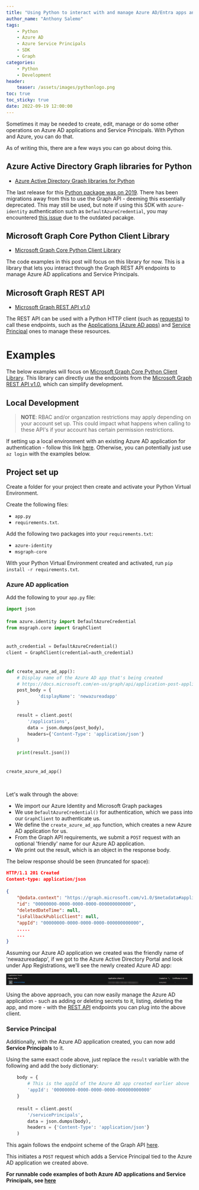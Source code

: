 ```yaml
---
title: "Using Python to interact with and manage Azure AD/Entra apps and Azure Service Principals"
author_name: "Anthony Salemo"
tags:
    - Python
    - Azure AD
    - Azure Service Principals
    - SDK
    - Graph
categories:
    - Python
    - Development 
header:
    teaser: /assets/images/pythonlogo.png
toc: true
toc_sticky: true
date: 2022-09-19 12:00:00
---
```


Sometimes it may be needed to create, edit, manage or do some other operations on Azure AD applications and Service Principals. With Python and Azure, you can do that.

As of writing this, there are a few ways you can go about doing this.

## Azure Active Directory Graph libraries for Python
- [Azure Active Directory Graph libraries for Python](https://learn.microsoft.com/en-us/python/api/overview/azure/microsoft-graph?view=azure-python)

The last release for this [Python package was on 2019](https://pypi.org/project/azure-graphrbac/#history). There has been migrations away from this to use the Graph API - deeming this essentially deprecated. This may still be used, but note if using this SDK with `azure-identity` authentication such as `DefaultAzureCredential`, you may encountered [this issue](https://stackoverflow.com/questions/63384092/exception-attributeerror-defaultazurecredential-object-has-no-attribute-sig) due to the outdated pacakge. 

## Microsoft Graph Core Python Client Library
- [Microsoft Graph Core Python Client Library](https://github.com/microsoftgraph/msgraph-sdk-python-core)

The code examples in this post will focus on this library for now. This is a library that lets you interact through the Graph REST API endpoints to manage Azure AD applications and Service Principals.


## Microsoft Graph REST API
- [Microsoft Graph REST API v1.0](https://learn.microsoft.com/en-us/graph/api/overview?view=graph-rest-1.0)

The REST API can be used with a Python HTTP client (such as [requests](https://pypi.org/project/requests/)) to call these endpoints, such as the [Applications (Azure AD apps)](https://learn.microsoft.com/en-us/graph/api/resources/application?view=graph-rest-1.0) and [Service Principal](https://learn.microsoft.com/en-us/graph/api/resources/serviceprincipal?view=graph-rest-1.0) ones to manage these resources.

# Examples
The below examples will focus on [Microsoft Graph Core Python Client Library](https://github.com/microsoftgraph/msgraph-sdk-python-core). This library can directly use the endpoints from the [Microsoft Graph REST API v1.0](https://learn.microsoft.com/en-us/graph/api/overview?view=graph-rest-1.0), which can simplify development. 

## Local Development
> **NOTE**: RBAC and/or organzation restrictions may apply depending on your account set up. This could impact what happens when calling to these API's if your account has certain permission restrictions.

If setting up a local environment with an existing Azure AD application for authentication - follow this link [here](https://learn.microsoft.com/en-us/azure/developer/python/configure-local-development-environment?tabs=windows%2Capt%2Ccmd). Otherwise, you can potentially just use `az login` with the examples below.

## Project set up
Create a folder for your project then create and activate your Python Virtual Environment.

Create the following files:
- `app.py`
- `requirements.txt`.

Add the following two packages into your `requirements.txt`:
- `azure-identity`
- `msgraph-core`

With your Python Virtual Environment created and activated, run `pip install -r requirements.txt`.


### Azure AD application

Add the following to your `app.py` file:

```python
import json

from azure.identity import DefaultAzureCredential
from msgraph.core import GraphClient


auth_credential = DefaultAzureCredential()
client = GraphClient(credential=auth_credential)


def create_azure_ad_app():
    # Display name of the Azure AD app that's being created
    # https://docs.microsoft.com/en-us/graph/api/application-post-applications?view=graph-rest-1.0&tabs=http
    post_body = {
            'displayName': 'newazureadapp'
    }

    result = client.post(
        '/applications',
        data = json.dumps(post_body),
        headers={'Content-Type': 'application/json'}
    )

    print(result.json())


create_azure_ad_app()
```

<br>

Let's walk through the above:
- We import our Azure Identity and Microsoft Graph packages
- We use `DefaultAzureCredential()` for authentication, which we pass into our `GraphClient` to authenticate us. 
- We define the `create_azure_ad_app` function, which creates a new Azure AD application for us.
- From the Graph API requirements, we submit a `POST` request with an optional 'friendly' name for our Azure AD application.
- We print out the result, which is an object in the response body. 

The below response should be seen (truncated for space):

```json
HTTP/1.1 201 Created
Content-type: application/json

{
    "@odata.context": "https://graph.microsoft.com/v1.0/$metadata#applications/$entity",
    "id": "00000000-0000-0000-0000-000000000000",
    "deletedDateTime": null,
    "isFallbackPublicClient": null,
    "appId": "00000000-0000-0000-0000-000000000000",
    .....
    ...
}
```

Assuming our Azure AD application we created was the friendly name of 'newazureadapp', if we got to the Azure Active Directory Portal and look under App Registrations, we'll see the newly created Azure AD app:

![New Azure AD app](/media/2022/09/azure-oss-azure-ad-blog-1.png)

Using the above approach, you can now easily manage the Azure AD application - such as adding or deleting secrets to it, listing, deleting the app, and more - with the [REST API](https://learn.microsoft.com/en-us/graph/api/overview?view=graph-rest-1.0) endpoints you can plug into the above client.


### Service Principal
Additionally, with the Azure AD application created, you can now add **Service Principals** to it.

Using the same exact code above, just replace the `result` variable with the following and add the `body` dictionary:

```python
    body = {
        # This is the appId of the Azure AD app created earlier above
        'appId': '00000000-0000-0000-0000-000000000000'
    }

    result = client.post(
        '/servicePrincipals',
        data = json.dumps(body),
        headers = {'Content-Type': 'application/json'}
    )
```

This again follows the endpoint scheme of the Graph API [here](https://learn.microsoft.com/en-us/graph/api/serviceprincipal-post-serviceprincipals?view=graph-rest-1.0&tabs=http).

This initiates a `POST` request which adds a Service Principal tied to the Azure AD application we created above. 

**For runnable code examples of both Azure AD applications and Service Principals, see [here](https://github.com/azureossd/python-sdk-aad-samples/tree/main/python-sdk-graph-samples)**